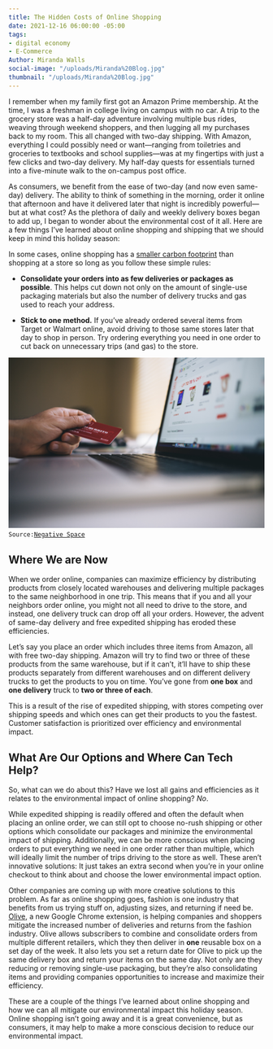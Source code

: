 ```yaml
---
title: The Hidden Costs of Online Shopping
date: 2021-12-16 06:00:00 -05:00
tags:
- digital economy
- E-Commerce
Author: Miranda Walls
social-image: "/uploads/Miranda%20Blog.jpg"
thumbnail: "/uploads/Miranda%20Blog.jpg"
---
```


I remember when my family first got an Amazon Prime membership. At the time, I was a freshman in college living on campus with no car. A trip to the grocery store was a half-day adventure involving multiple bus rides, weaving through weekend shoppers, and then lugging all my purchases back to my room. This all changed with two-day shipping. With Amazon, everything I could possibly need or want—ranging from toiletries and groceries to textbooks and school supplies—was at my fingertips with just a few clicks and two-day delivery. My half-day quests for essentials turned into a five-minute walk to the on-campus post office.

<!--more-->

As consumers, we benefit from the ease of two-day (and now even same-day) delivery. The ability to think of something in the morning, order it online that afternoon and have it delivered later that night is incredibly powerful—but at what cost? As the plethora of daily and weekly delivery boxes began to add up, I began to wonder about the environmental cost of it all. Here are a few things I’ve learned about online shopping and shipping that we should keep in mind this holiday season:

In some cases, online shopping has a [smaller carbon footprint](https://www.vox.com/2017/11/17/16670080/environmental-cost-free-two-day-shipping) than shopping at a store so long as you follow these simple rules:

* **Consolidate your orders into as few deliveries or packages as possible**. This helps cut down not only on the amount of single-use packaging materials but also the number of delivery trucks and gas used to reach your address.

* **Stick to one method.** If you’ve already ordered several items from Target or Walmart online, avoid driving to those same stores later that day to shop in person. Try ordering everything you need in one order to cut back on unnecessary trips (and gas) to the store.

![Miranda Blog.jpg](/uploads/Miranda%20Blog.jpg)`Source:`[`Negative Space`](https://www.pexels.com/it-it/@negativespace)

## Where We are Now

When we order online, companies can maximize efficiency by distributing products from closely located warehouses and delivering multiple packages to the same neighborhood in one trip. This means that if you and all your neighbors order online, you might not all need to drive to the store, and instead, one delivery truck can drop off all your orders. However, the advent of same-day delivery and free expedited shipping has eroded these efficiencies.

Let’s say you place an order which includes three items from Amazon, all with free two-day shipping. Amazon will try to find two or three of these products from the same warehouse, but if it can’t, it’ll have to ship these products separately from different warehouses and on different delivery trucks to get the products to you on time. You’ve gone from **one box** and **one delivery** truck to **two or three of each**.

This is a result of the rise of expedited shipping, with stores competing over shipping speeds and which ones can get their products to you the fastest. Customer satisfaction is prioritized over efficiency and environmental impact.

## What Are Our Options and Where Can Tech Help?

So, what can we do about this? Have we lost all gains and efficiencies as it relates to the environmental impact of online shopping? *No*.

While expedited shipping is readily offered and often the default when placing an online order, we can still opt to choose no-rush shipping or other options which consolidate our packages and minimize the environmental impact of shipping. Additionally, we can be more conscious when placing orders to put everything we need in one order rather than multiple, which will ideally limit the number of trips driving to the store as well. These aren’t innovative solutions: It just takes an extra second when you’re in your online checkout to think about and choose the lower environmental impact option.

Other companies are coming up with more creative solutions to this problem. As far as online shopping goes, fashion is one industry that benefits from us trying stuff on, adjusting sizes, and returning if need be. [Olive](https://www.fastcompany.com/90605991/two-day-shipping-is-terrible-for-the-environment-this-startup-wants-to-make-it-a-thing-of-the-past), a new Google Chrome extension, is helping companies and shoppers mitigate the increased number of deliveries and returns from the fashion industry. Olive allows subscribers to combine and consolidate orders from multiple different retailers, which they then deliver in **one** reusable box on a set day of the week. It also lets you set a return date for Olive to pick up the same delivery box and return your items on the same day. Not only are they reducing or removing single-use packaging, but they’re also consolidating items and providing companies opportunities to increase and maximize their efficiency.

These are a couple of the things I’ve learned about online shopping and how we can all mitigate our environmental impact this holiday season. Online shopping isn’t going away and it is a great convenience, but as consumers, it may help to make a more conscious decision to reduce our environmental impact.